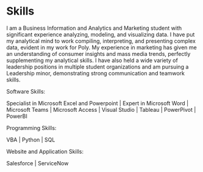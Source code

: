 # Skills

I am a Business Information and Analytics and Marketing student with significant experience analyzing, modeling,
and visualizing data. I have put my analytical mind to work compiling, interpreting, and presenting complex data,
evident in my work for Poly. My experience in marketing has given me an understanding of consumer insights
and mass media trends, perfectly supplementing my analytical skills. I have also held a wide variety of leadership
positions in multiple student organizations and am pursuing a Leadership minor, demonstrating strong
communication and teamwork skills.

Software Skills:

Specialist in Microsoft Excel and Powerpoint | Expert in Microsoft Word | Microsoft Teams | Microsoft Access | Visual Studio | Tableau | PowerPivot | PowerBI 

Programming Skills:

VBA | Python | SQL

Website and Application Skills:

Salesforce | ServiceNow
